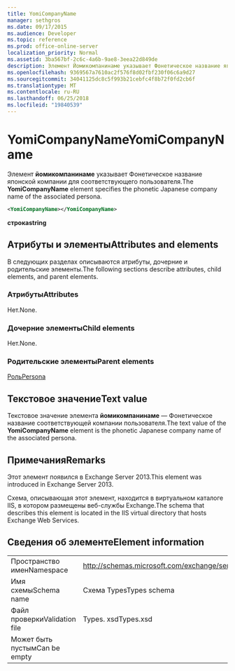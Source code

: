 ```yaml
---
title: YomiCompanyName
manager: sethgros
ms.date: 09/17/2015
ms.audience: Developer
ms.topic: reference
ms.prod: office-online-server
localization_priority: Normal
ms.assetid: 3ba567bf-2c6c-4a6b-9ae8-3eea22d849de
description: Элемент Йомикомпанинаме указывает Фонетическое название японской компании для соответствующего пользователя.
ms.openlocfilehash: 9369567a7610ac2f576f8d02fbf230f06c6a9d27
ms.sourcegitcommit: 34041125dc8c5f993b21cebfc4f8b72f0fd2cb6f
ms.translationtype: MT
ms.contentlocale: ru-RU
ms.lasthandoff: 06/25/2018
ms.locfileid: "19840539"
---
```

# <a name="yomicompanyname"></a><span data-ttu-id="f6210-103">YomiCompanyName</span><span class="sxs-lookup"><span data-stu-id="f6210-103">YomiCompanyName</span></span>

<span data-ttu-id="f6210-104">Элемент **йомикомпанинаме** указывает Фонетическое название японской компании для соответствующего пользователя.</span><span class="sxs-lookup"><span data-stu-id="f6210-104">The **YomiCompanyName** element specifies the phonetic Japanese company name of the associated persona.</span></span> 
  
```XML
<YomiCompanyName></YomiCompanyName>
```

 <span data-ttu-id="f6210-105">**строка**</span><span class="sxs-lookup"><span data-stu-id="f6210-105">**string**</span></span>
## <a name="attributes-and-elements"></a><span data-ttu-id="f6210-106">Атрибуты и элементы</span><span class="sxs-lookup"><span data-stu-id="f6210-106">Attributes and elements</span></span>

<span data-ttu-id="f6210-107">В следующих разделах описываются атрибуты, дочерние и родительские элементы.</span><span class="sxs-lookup"><span data-stu-id="f6210-107">The following sections describe attributes, child elements, and parent elements.</span></span>
  
### <a name="attributes"></a><span data-ttu-id="f6210-108">Атрибуты</span><span class="sxs-lookup"><span data-stu-id="f6210-108">Attributes</span></span>

<span data-ttu-id="f6210-109">Нет.</span><span class="sxs-lookup"><span data-stu-id="f6210-109">None.</span></span>
  
### <a name="child-elements"></a><span data-ttu-id="f6210-110">Дочерние элементы</span><span class="sxs-lookup"><span data-stu-id="f6210-110">Child elements</span></span>

<span data-ttu-id="f6210-111">Нет.</span><span class="sxs-lookup"><span data-stu-id="f6210-111">None.</span></span>
  
### <a name="parent-elements"></a><span data-ttu-id="f6210-112">Родительские элементы</span><span class="sxs-lookup"><span data-stu-id="f6210-112">Parent elements</span></span>

[<span data-ttu-id="f6210-113">Роль</span><span class="sxs-lookup"><span data-stu-id="f6210-113">Persona</span></span>](persona.md)
  
## <a name="text-value"></a><span data-ttu-id="f6210-114">Текстовое значение</span><span class="sxs-lookup"><span data-stu-id="f6210-114">Text value</span></span>

<span data-ttu-id="f6210-115">Текстовое значение элемента **йомикомпанинаме** — Фонетическое название соответствующей компании пользователя.</span><span class="sxs-lookup"><span data-stu-id="f6210-115">The text value of the **YomiCompanyName** element is the phonetic Japanese company name of the associated persona.</span></span> 
  
## <a name="remarks"></a><span data-ttu-id="f6210-116">Примечания</span><span class="sxs-lookup"><span data-stu-id="f6210-116">Remarks</span></span>

<span data-ttu-id="f6210-117">Этот элемент появился в Exchange Server 2013.</span><span class="sxs-lookup"><span data-stu-id="f6210-117">This element was introduced in Exchange Server 2013.</span></span>
  
<span data-ttu-id="f6210-118">Схема, описывающая этот элемент, находится в виртуальном каталоге IIS, в котором размещены веб-службы Exchange.</span><span class="sxs-lookup"><span data-stu-id="f6210-118">The schema that describes this element is located in the IIS virtual directory that hosts Exchange Web Services.</span></span>
  
## <a name="element-information"></a><span data-ttu-id="f6210-119">Сведения об элементе</span><span class="sxs-lookup"><span data-stu-id="f6210-119">Element information</span></span>

|||
|:-----|:-----|
|<span data-ttu-id="f6210-120">Пространство имен</span><span class="sxs-lookup"><span data-stu-id="f6210-120">Namespace</span></span>  <br/> |http://schemas.microsoft.com/exchange/services/2006/types  <br/> |
|<span data-ttu-id="f6210-121">Имя схемы</span><span class="sxs-lookup"><span data-stu-id="f6210-121">Schema name</span></span>  <br/> |<span data-ttu-id="f6210-122">Схема Types</span><span class="sxs-lookup"><span data-stu-id="f6210-122">Types schema</span></span>  <br/> |
|<span data-ttu-id="f6210-123">Файл проверки</span><span class="sxs-lookup"><span data-stu-id="f6210-123">Validation file</span></span>  <br/> |<span data-ttu-id="f6210-124">Types. xsd</span><span class="sxs-lookup"><span data-stu-id="f6210-124">Types.xsd</span></span>  <br/> |
|<span data-ttu-id="f6210-125">Может быть пустым</span><span class="sxs-lookup"><span data-stu-id="f6210-125">Can be empty</span></span>  <br/> ||
   

